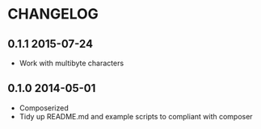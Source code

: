 CHANGELOG
========

## 0.1.1 2015-07-24

* Work with multibyte characters

## 0.1.0 2014-05-01

* Composerized
* Tidy up README.md and example scripts to compliant with composer
